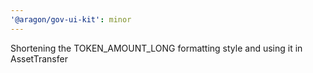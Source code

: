 ```yaml
---
'@aragon/gov-ui-kit': minor
---
```


Shortening the TOKEN_AMOUNT_LONG formatting style and using it in AssetTransfer
